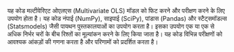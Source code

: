 यह कोड मल्टीवेरिएट ओएलएस (Multivariate OLS) मॉडल को फिट करने और परीक्षण करने के लिए उपयोग होता है। यह कोड नंपाई (NumPy), साइपाई (SciPy), पांडास (Pandas) और स्टैट्समॉडल्स (Statsmodels) जैसी पायथन पुस्तकालयाओं का उपयोग करता है। इसका उपयोग एक या एक से अधिक निर्भर चरों के बीच रिश्तों का मूल्यांकन करने के लिए किया जाता है। यह कोड विभिन्न परीक्षणों को आवश्यक आंकड़ों की गणना करता है और परिणामों को प्रदर्शित करता है।